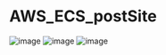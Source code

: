 # AWS_ECS_postSite

![image](https://github.com/user-attachments/assets/d15dd085-8d59-4526-82b2-1e417d863284)
![image](https://github.com/user-attachments/assets/bd7ddaa1-3118-4ad1-86c6-8c2e07c20715)
![image](https://github.com/user-attachments/assets/f6ea5a49-81cf-4c25-9499-fac0106e1629)

